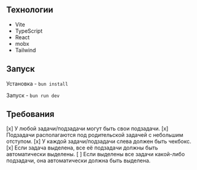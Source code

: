 

## Технологии

- Vite
- TypeScript
- React
- mobx
- Tailwind

## Запуск

Установка - `bun install`

Запуск - `bun run dev`

## Требования

[x] У любой задачи/подзадачи могут быть свои подзадачи.
[x] Подзадачи располагаются под родительской задачей с небольшим отступом.
[x] У каждой задачи/подзадачи слева должен быть чекбокс.
[x] Если задача выделена, все её подзадачи должны быть автоматически выделены.
[ ] Если выделены все задачи какой-либо подзадачи, она автоматически должна быть выделена.